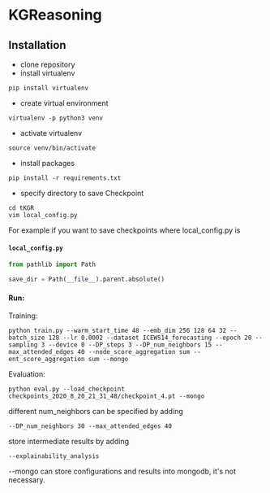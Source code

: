 # KGReasoning

## Installation

- clone repository
- install virtualenv
```
pip install virtualenv
```
- create virtual environment
```
virtualenv -p python3 venv
```
- activate virtualenv
```
source venv/bin/activate
```
- install packages
```
pip install -r requirements.txt
```
- specify directory to save Checkpoint
```
cd tKGR
vim local_config.py
```
For example if you want to save checkpoints where local_config.py is

#### **`local_config.py`**
```python
from pathlib import Path

save_dir = Path(__file__).parent.absolute()
```
#### Run:
Training:
```
python train.py --warm_start_time 48 --emb_dim 256 128 64 32 --batch_size 128 --lr 0.0002 --dataset ICEWS14_forecasting --epoch 20 --sampling 3 --device 0 --DP_steps 3 --DP_num_neighbors 15 --max_attended_edges 40 --node_score_aggregation sum --ent_score_aggregation sum --mongo
```
Evaluation:
```
python eval.py --load_checkpoint checkpoints_2020_8_20_21_31_48/checkpoint_4.pt --mongo
```
different num_neighbors can be specified by adding
```
--DP_num_neighbors 30 --max_attended_edges 40
```
store intermediate results by adding 
```
--explainability_analysis
```

--mongo can store configurations and results into mongodb, it's not necessary.
